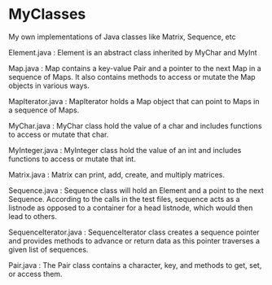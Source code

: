 # MyClasses
My own implementations of Java classes like Matrix, Sequence, etc

Element.java : 
Element is an abstract class inherited by MyChar and MyInt

Map.java : 
Map contains a key-value Pair and a pointer to the next Map in a sequence of Maps. It also contains methods
to access or mutate the Map objects in various ways. 

MapIterator.java : 
MapIterator holds a Map object that can point to Maps in a sequence of Maps.

MyChar.java : 
MyChar class hold the value of a char and includes functions to access or mutate that char.

MyInteger.java :
MyInteger class hold the value of an int and includes functions to access or mutate that int.

Matrix.java : 
Matrix can print, add, create, and multiply matrices.

Sequence.java :
Sequence class will hold an Element and a point to the next Sequence.
According to the calls in the test files, sequence acts as a listnode as opposed
to a container for a head listnode, which would then lead to others.

SequenceIterator.java :
SequenceIterator class creates a sequence pointer and provides methods to advance or 
return data as this pointer traverses a given list of sequences.

Pair.java :
The Pair class contains a character, key, and methods to get, set, or access them.



